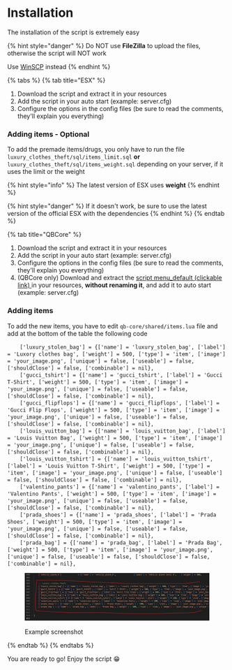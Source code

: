 # Installation

The installation of the script is extremely easy

{% hint style="danger" %}
Do NOT use **FileZilla** to upload the files, otherwise the script will NOT work

Use [WinSCP](https://winscp.net/eng/download.php) instead
{% endhint %}

{% tabs %}
{% tab title="ESX" %}
1. Download the script and extract it in your resources
2. Add the script in your auto start (example: server.cfg)
3. Configure the options in the config files (be sure to read the comments, they'll explain you everything)

### Adding items - Optional

To add the premade items/drugs, you only have to run the file `luxury_clothes_theft/sql/items_limit.sql` **or** `luxury_clothes_theft/sql/items_weight.sql` depending on your server, if it uses the limit or the weight

{% hint style="info" %}
The latest version of ESX uses **weight**
{% endhint %}

{% hint style="danger" %}
If it doesn't work, be sure to use the latest version of the official ESX with the dependencies
{% endhint %}
{% endtab %}

{% tab title="QBCore" %}
1. Download the script and extract it in your resources
2. Add the script in your auto start (example: server.cfg)
3. Configure the options in the config files (be sure to read the comments, they'll explain you everything)
4. (QBCore only) Download and extract the [script menu\_default (clickable link) ](https://filebin.net/a3bxtl15me8pmm6l/menu\_default.rar)in your resources, **without renaming it**, and add it to auto start (example: server.cfg)

### Adding items

To add the new items, you have to edit `qb-core/shared/items.lua` file and add at the bottom of the table the following code

```
    ['luxury_stolen_bag'] = {['name'] = 'luxury_stolen_bag', ['label'] = 'Luxory clothes bag', ['weight'] = 500, ['type'] = 'item', ['image'] = 'your_image.png', ['unique'] = false, ['useable'] = false, ['shouldClose'] = false, ['combinable'] = nil},
	['gucci_tshirt'] = {['name'] = 'gucci_tshirt', ['label'] = 'Gucci T-Shirt', ['weight'] = 500, ['type'] = 'item', ['image'] = 'your_image.png', ['unique'] = false, ['useable'] = false, ['shouldClose'] = false, ['combinable'] = nil},
	['gucci_flipflops'] = {['name'] = 'gucci_flipflops', ['label'] = 'Gucci Flip Flops', ['weight'] = 500, ['type'] = 'item', ['image'] = 'your_image.png', ['unique'] = false, ['useable'] = false, ['shouldClose'] = false, ['combinable'] = nil},
	['louis_vuitton_bag'] = {['name'] = 'louis_vuitton_bag', ['label'] = 'Louis Vuitton Bag', ['weight'] = 500, ['type'] = 'item', ['image'] = 'your_image.png', ['unique'] = false, ['useable'] = false, ['shouldClose'] = false, ['combinable'] = nil},
	['louis_vuitton_tshirt'] = {['name'] = 'louis_vuitton_tshirt', ['label'] = 'Louis Vuitton T-Shirt', ['weight'] = 500, ['type'] = 'item', ['image'] = 'your_image.png', ['unique'] = false, ['useable'] = false, ['shouldClose'] = false, ['combinable'] = nil},
	['valentino_pants'] = {['name'] = 'valentino_pants', ['label'] = 'Valentino Pants', ['weight'] = 500, ['type'] = 'item', ['image'] = 'your_image.png', ['unique'] = false, ['useable'] = false, ['shouldClose'] = false, ['combinable'] = nil},
	['prada_shoes'] = {['name'] = 'prada_shoes', ['label'] = 'Prada Shoes', ['weight'] = 500, ['type'] = 'item', ['image'] = 'your_image.png', ['unique'] = false, ['useable'] = false, ['shouldClose'] = false, ['combinable'] = nil},
	['prada_bag'] = {['name'] = 'prada_bag', ['label'] = 'Prada Bag', ['weight'] = 500, ['type'] = 'item', ['image'] = 'your_image.png', ['unique'] = false, ['useable'] = false, ['shouldClose'] = false, ['combinable'] = nil},
```

<figure><img src="../.gitbook/assets/qb_core_luxury_clothest_theft_items.jpg" alt=""><figcaption><p>Example screenshot</p></figcaption></figure>
{% endtab %}
{% endtabs %}

You are ready to go! Enjoy the script 😁


